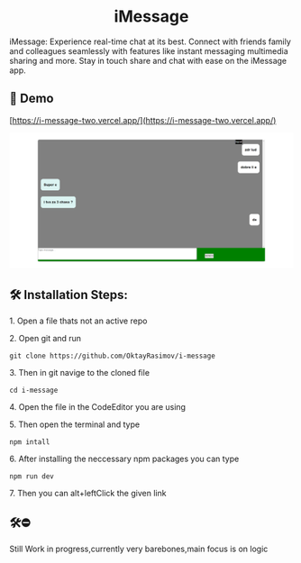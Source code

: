 <h1 align="center" id="title">iMessage</h1>

<p id="description">iMessage: Experience real-time chat at its best. Connect with friends family and colleagues seamlessly with features like instant messaging multimedia sharing and more. Stay in touch share and chat with ease on the iMessage app.</p>

<h2>🚀 Demo</h2>

[https://i-message-two.vercel.app/](https://i-message-two.vercel.app/)

![mainpic](https://github.com/oktayrasimov/i-message/blob/main/src/images/i-message.png?raw=true)

<h2>🛠️ Installation Steps:</h2>

<p>1. Open a file thats not an active repo</p>

<p>2. Open git and run</p>

```
git clone https://github.com/OktayRasimov/i-message
```

<p>3. Then in git navige to the cloned file</p>

```
cd i-message
```

<p>4. Open the file in the CodeEditor you are using</p>

<p>5. Then open the terminal and type</p>

```
npm intall
```

<p>6. After installing the neccessary npm packages you can type</p>

```
npm run dev
```

<p>7. Then you can alt+leftClick the given link</p>

<h2>🛠️⛔</h2>

<p> Still Work in progress,currently very barebones,main focus is on logic</p>
